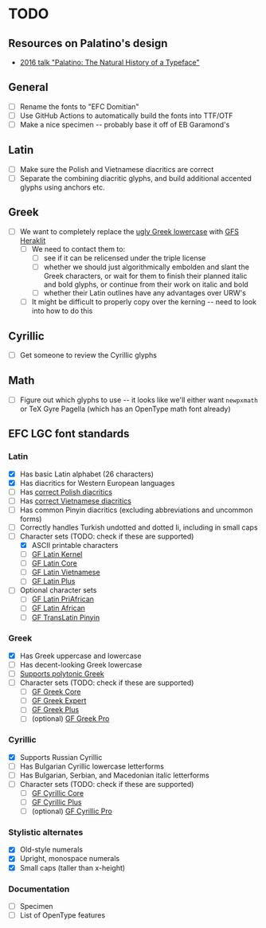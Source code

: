 # TODO

## Resources on Palatino's design

* [2016 talk "Palatino: The Natural History of a Typeface"](https://www.youtube.com/watch?v=oG-oYm1oTLE)

## General

* [ ] Rename the fonts to "EFC Domitian"
* [ ] Use GitHub Actions to automatically build the fonts into TTF/OTF
* [ ] Make a nice specimen -- probably base it off of EB Garamond's

## Latin

* [ ] Make sure the Polish and Vietnamese diacritics are correct
* [ ] Separate the combining diacritic glyphs, and build additional accented glyphs using anchors etc.

## Greek

* [ ] We want to completely replace the [ugly Greek lowercase](https://github.com/rstub/fplneu/issues/2) with [GFS Heraklit](https://greekfontsociety-gfs.gr/typefaces/20th_21st_century#GFS_Heraklit)
  * [ ] We need to contact them to:
    * [ ] see if it can be relicensed under the triple license
    * [ ] whether we should just algorithmically embolden and slant the Greek characters, or wait for them to finish their planned italic and bold glyphs, or continue from their work on italic and bold
    * [ ] whether their Latin outlines have any advantages over URW's
  * [ ] It might be difficult to properly copy over the kerning -- need to look into how to do this

## Cyrillic

* [ ] Get someone to review the Cyrillic glyphs

## Math

* [ ] Figure out which glyphs to use -- it looks like we'll either want `newpxmath` or TeX Gyre Pagella (which has an OpenType math font already)

## EFC LGC font standards

### Latin

* [X] Has basic Latin alphabet (26 characters)
* [X] Has diacritics for Western European languages
* [ ] Has [correct Polish diacritics](http://www.twardoch.com/download/polishhowto/intro.html)
* [ ] Has [correct Vietnamese diacritics](https://vietnamesetypography.com/)
* [ ] Has common Pinyin diacritics (excluding abbreviations and uncommon forms)
* [ ] Correctly handles Turkish undotted and dotted Ii, including in small caps
* [ ] Character sets (TODO: check if these are supported)
  * [X] ASCII printable characters
  * [ ] [GF Latin Kernel](https://github.com/googlefonts/glyphsets/blob/main/GLYPHSETS.md#gf-latin-kernel)
  * [ ] [GF Latin Core](https://github.com/googlefonts/glyphsets/blob/main/GLYPHSETS.md#gf-latin-core)
  * [ ] [GF Latin Vietnamese](https://github.com/googlefonts/glyphsets/blob/main/GLYPHSETS.md#gf-latin-vietnamese)
  * [ ] [GF Latin Plus](https://github.com/googlefonts/glyphsets/blob/main/GLYPHSETS.md#gf-latin-plus)
* [ ] Optional character sets
  * [ ] [GF Latin PriAfrican](https://github.com/googlefonts/glyphsets/blob/main/GLYPHSETS.md#gf-latin-priafrican)
  * [ ] [GF Latin African](https://github.com/googlefonts/glyphsets/blob/main/GLYPHSETS.md#gf-latin-african)
  * [ ] [GF TransLatin Pinyin](https://github.com/googlefonts/glyphsets/blob/main/GLYPHSETS.md#gf-translatin-pinyin)

### Greek

* [X] Has Greek uppercase and lowercase
* [ ] Has decent-looking Greek lowercase
* [ ] [Supports polytonic Greek](https://web.archive.org/web/20210831061847if_/https://irenevl.github.io/Polytonic-tutorial/)
* [ ] Character sets (TODO: check if these are supported)
  * [ ] [GF Greek Core](https://github.com/googlefonts/glyphsets/blob/main/GLYPHSETS.md#gf-greek-core)
  * [ ] [GF Greek Expert](https://github.com/googlefonts/glyphsets/blob/main/GLYPHSETS.md#gf-greek-expert)
  * [ ] [GF Greek Plus](https://github.com/googlefonts/glyphsets/blob/main/GLYPHSETS.md#gf-greek-plus)
  * [ ] (optional) [GF Greek Pro](https://github.com/googlefonts/glyphsets/blob/main/GLYPHSETS.md#gf-greek-pro)

### Cyrillic

* [X] Supports Russian Cyrillic
* [ ] Has Bulgarian Cyrillic lowercase letterforms
* [ ] Has Bulgarian, Serbian, and Macedonian italic letterforms
* [ ] Character sets (TODO: check if these are supported)
  * [ ] [GF Cyrillic Core](https://github.com/googlefonts/glyphsets/blob/main/GLYPHSETS.md#gf-cyrillic-core)
  * [ ] [GF Cyrillic Plus](https://github.com/googlefonts/glyphsets/blob/main/GLYPHSETS.md#gf-cyrillic-plus)
  * [ ] (optional) [GF Cyrillic Pro](https://github.com/googlefonts/glyphsets/blob/main/GLYPHSETS.md#gf-cyrillic-pro)

### Stylistic alternates

* [X] Old-style numerals
* [X] Upright, monospace numerals
* [X] Small caps (taller than x-height)

### Documentation

* [ ] Specimen
* [ ] List of OpenType features
